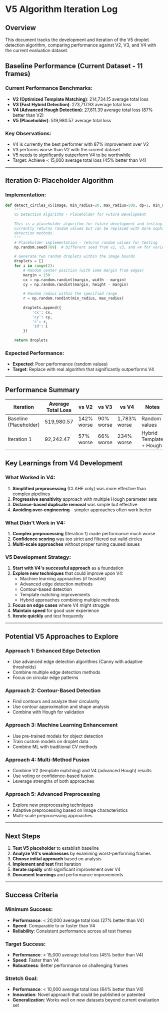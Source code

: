 # V5 Algorithm Iteration Log

## Overview
This document tracks the development and iteration of the V5 droplet detection algorithm, comparing performance against V2, V3, and V4 with the current evaluation dataset.

## Baseline Performance (Current Dataset - 11 frames)

### Current Performance Benchmarks:
- **V2 (Optimized Template Matching)**: 214,734.15 average total loss
- **V3 (Fast Hybrid Detection)**: 273,717.93 average total loss  
- **V4 (Advanced Hough Detection)**: 27,611.39 average total loss (87% better than V2)
- **V5 (Placeholder)**: 519,980.57 average total loss

### Key Observations:
- V4 is currently the best performer with 87% improvement over V2
- V3 performs worse than V2 with the current dataset
- V5 needs to significantly outperform V4 to be worthwhile
- Target: Achieve < 15,000 average total loss (45% better than V4)

---

## Iteration 0: Placeholder Algorithm

### Implementation:
```python
def detect_circles_v5(image, min_radius=20, max_radius=500, dp=1, min_dist=50, param1=50, param2=85):
    """
    V5 Detection Algorithm - Placeholder for Future Development
    
    This is a placeholder algorithm for future development and testing.
    Currently returns random values but can be replaced with more sophisticated
    detection methods.
    """
    # Placeholder implementation - returns random values for testing
    np.random.seed(789)  # Different seed from v2, v3, and v4 for variety
    
    # Generate two random droplets within the image bounds
    droplets = []
    for i in range(2):
        # Random center position (with some margin from edges)
        margin = 150
        cx = np.random.randint(margin, width - margin)
        cy = np.random.randint(margin, height - margin)
        
        # Random radius within the specified range
        r = np.random.randint(min_radius, max_radius)
        
        droplets.append({
            'cx': cx,
            'cy': cy,
            'r': r,
            'id': i
        })
    
    return droplets
```

### Expected Performance:
- **Expected**: Poor performance (random values)
- **Target**: Replace with real algorithm that significantly outperforms V4

---

## Performance Summary

| Iteration | Average Total Loss | vs V2 | vs V3 | vs V4 | Notes |
|-----------|-------------------|-------|-------|-------|-------|
| Baseline (Placeholder) | 519,980.57 | 142% worse | 90% worse | 1,783% worse | Random values |
| Iteration 1 | 92,242.47 | 57% worse | 66% worse | 234% worse | Hybrid Template + Hough |

## Key Learnings from V4 Development

### What Worked in V4:
1. **Simplified preprocessing** (CLAHE only) was more effective than complex pipelines
2. **Progressive sensitivity** approach with multiple Hough parameter sets
3. **Distance-based duplicate removal** was simple but effective
4. **Avoiding over-engineering** - simpler approaches often work better

### What Didn't Work in V4:
1. **Complex preprocessing** (Iteration 1) made performance much worse
2. **Confidence scoring** was too strict and filtered out valid circles
3. **Multi-scale approaches** without proper tuning caused issues

### V5 Development Strategy:
1. **Start with V4's successful approach** as a foundation
2. **Explore new techniques** that could improve upon V4:
   - Machine learning approaches (if feasible)
   - Advanced edge detection methods
   - Contour-based detection
   - Template matching improvements
   - Hybrid approaches combining multiple methods
3. **Focus on edge cases** where V4 might struggle
4. **Maintain speed** for good user experience
5. **Iterate quickly** and test frequently

---

## Potential V5 Approaches to Explore

### Approach 1: Enhanced Edge Detection
- Use advanced edge detection algorithms (Canny with adaptive thresholds)
- Combine multiple edge detection methods
- Focus on circular edge patterns

### Approach 2: Contour-Based Detection
- Find contours and analyze their circularity
- Use contour approximation and shape analysis
- Combine with Hough for validation

### Approach 3: Machine Learning Enhancement
- Use pre-trained models for object detection
- Train custom models on droplet data
- Combine ML with traditional CV methods

### Approach 4: Multi-Method Fusion
- Combine V2 (template matching) and V4 (advanced Hough) results
- Use voting or confidence-based fusion
- Leverage strengths of both approaches

### Approach 5: Advanced Preprocessing
- Explore new preprocessing techniques
- Adaptive preprocessing based on image characteristics
- Multi-scale preprocessing approaches

---

## Next Steps

1. **Test V5 placeholder** to establish baseline
2. **Analyze V4's weaknesses** by examining worst-performing frames
3. **Choose initial approach** based on analysis
4. **Implement and test** first iteration
5. **Iterate rapidly** until significant improvement over V4
6. **Document learnings** and performance improvements

---

## Success Criteria

### Minimum Success:
- **Performance**: < 20,000 average total loss (27% better than V4)
- **Speed**: Comparable to or faster than V4
- **Reliability**: Consistent performance across all test frames

### Target Success:
- **Performance**: < 15,000 average total loss (45% better than V4)
- **Speed**: Faster than V4
- **Robustness**: Better performance on challenging frames

### Stretch Goal:
- **Performance**: < 10,000 average total loss (64% better than V4)
- **Innovation**: Novel approach that could be published or patented
- **Generalization**: Works well on new datasets beyond current evaluation set
